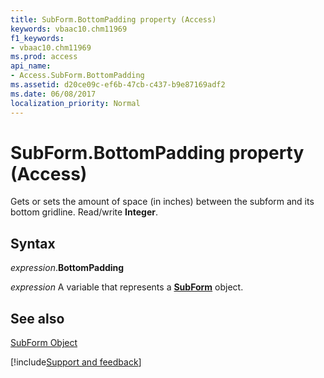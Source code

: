 ```yaml
---
title: SubForm.BottomPadding property (Access)
keywords: vbaac10.chm11969
f1_keywords:
- vbaac10.chm11969
ms.prod: access
api_name:
- Access.SubForm.BottomPadding
ms.assetid: d20ce09c-ef6b-47cb-c437-b9e87169adf2
ms.date: 06/08/2017
localization_priority: Normal
---
```



# SubForm.BottomPadding property (Access)

Gets or sets the amount of space (in inches) between the subform and its bottom gridline. Read/write  **Integer**.


## Syntax

_expression_.**BottomPadding**

_expression_ A variable that represents a **[SubForm](Access.SubForm.md)** object.


## See also


[SubForm Object](Access.SubForm.md)

[!include[Support and feedback](~/includes/feedback-boilerplate.md)]